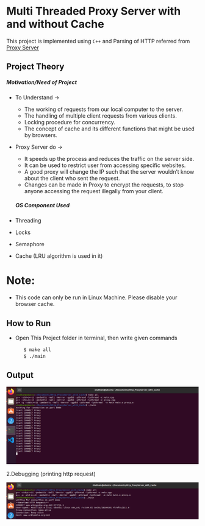 <h1>Multi Threaded Proxy Server with and without Cache</h1>

This project is implemented using `C++` and Parsing of HTTP referred from <a href = "https://github.com/nekipelov/httpparser"> Proxy Server </a>

## Project Theory


##### Motivation/Need of Project

- To Understand →
  - The working of requests from our local computer to the server.
  - The handling of multiple client requests from various clients.
  - Locking procedure for concurrency.
  - The concept of cache and its different functions that might be used by browsers.
- Proxy Server do →
  - It speeds up the process and reduces the traffic on the server side.
  - It can be used to restrict user from accessing specific websites.
  - A good proxy will change the IP such that the server wouldn’t know about the client who sent the request.
  - Changes can be made in Proxy to encrypt the requests, to stop anyone accessing the request illegally from your client.

  ##### OS Component Used ​

- Threading
- Locks
- Semaphore
- Cache (LRU algorithm is used in it)

# Note:

- This code can only be run in Linux Machine. Please disable your browser cache.

## How to Run

- Open This Project folder in terminal,
  then write given commands
  ```bash
     $ make all
     $ ./main
  ```

## Output
![alt text](<Screenshot from 2024-03-30 23-54-06.png>)

2.Debugging (printing http request)

![alt text](<Screenshot from 2024-03-30 23-49-18.png>)